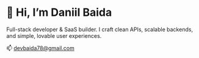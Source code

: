 # 👋 Hi, I’m Daniil Baida

Full-stack developer & SaaS builder. I craft clean APIs, scalable backends, and simple, lovable user experiences.


📫 devbaida78@gmail.com